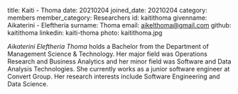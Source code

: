title: Kaiti - Thoma 
date: 20210204
joined_date: 20210204
category: members
member_category: Researchers
id: kaitithoma 
givenname: Aikaterini - Eleftheria 
surname: Thoma 
email: aikelthoma@gmail.com 
github: kaitithoma
linkedin: kaiti-thoma 
photo: kaitithoma.jpg

_Aikaterini Eleftheria Thoma_ holds a Bachelor from 
the Department of Management Science & Technology. 
Her major field was Operations Research and Business 
Analytics and her minor field was Software and Data 
Analysis Technologies. She currently works as a junior 
software engineer at Convert Group. Her research interests 
include Software Engineering and Data Science.
